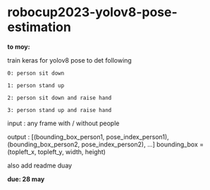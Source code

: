 # robocup2023-yolov8-pose-estimation

**to moy:**

  train keras for yolov8 pose to det following
  
    0: person sit down
    
    1: person stand up
    
    2: person sit down and raise hand
    
    3: person stand up and raise hand
    
input : any frame with / without people

output : [(bounding_box_person1, pose_index_person1), (bounding_box_person2, pose_index_person2), ...]
    bounding_box = (topleft_x, topleft_y, width, height)


also add readme duay

**due: 28 may**
